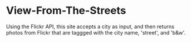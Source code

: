 # View-From-The-Streets

Using the Flickr API, this site accepts a city as input, and then returns photos from Flickr that are taggged
with the city name, 'street', and 'b&w'.

